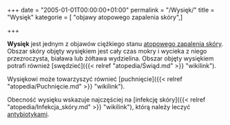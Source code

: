 +++
date = "2005-01-01T00:00:00+01:00"
permalink = "/Wysięk/"
title = "Wysięk"
kategorie = [ "objawy atopowego zapalenia skóry",]

+++

**Wysięk** jest jednym z objawów ciężkiego stanu [atopowego zapalenia skóry](/atopedia/Atopowe_zapalenie_skóry "wikilink"). Obszar skóry objęty wysiękiem jest cały czas mokry i wycieka z niego przezroczysta, biaława lub żółtawa wydzielina. Obszar objęty wysiękiem potrafi również [swędzieć]({{< relref "atopedia/Świąd.md" >}} "wikilink").

Wysiękowi może towarzyszyć równieć [puchnięcie]({{< relref "atopedia/Puchnięcie.md" >}} "wikilink").

Obecność wysięku wskazuje najczęściej na [infekcję skóry]({{< relref "atopedia/Infekcja_skóry.md" >}} "wikilink"), którą należy leczyć [antybiotykami](/atopedia/Antybiotyk "wikilink").
